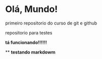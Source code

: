# Olá, Mundo!
 primeiro repositorio do curso de git e github

repositorio para testes

**tá funcionando!!!!!!**

** **testando markdowm**

